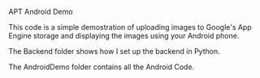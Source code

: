 APT Android Demo

This code is a simple demostration of uploading images to Google's App Engine storage and displaying the images using your Android phone.

The Backend folder shows how I set up the backend in Python.

The AndroidDemo folder contains all the Android Code.
